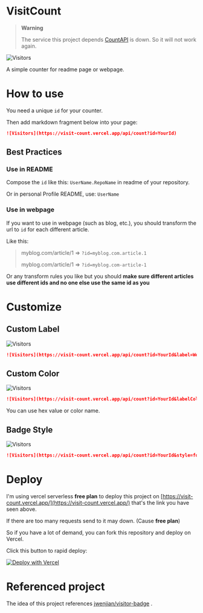 # VisitCount

> **Warning**
>
> The service this project depends [CountAPI](https://countapi.xyz/) is down. So it will not work again.

![Visitors](https://visit-count.vercel.app/api/count?id=KiritaniAyaka.VisitCount)

A simple counter for readme page or webpage.

# How to use

You need a unique `id` for your counter.

Then add markdown fragment below into your page:

```md
![Visitors](https://visit-count.vercel.app/api/count?id=YourId)
```

## Best Practices

### Use in README

Compose the `id` like this: `UserName.RepoName` in readme of your repository.

Or in personal Profile README, use: `UserName`

### Use in webpage

If you want to use in webpage (such as blog, etc.), you should transform the url to `id` for each different article.

Like this:

> myblog.com/article/1  => `?id=myblog.com.article.1`
>
> myblog.com/article/1  => `?id=myblog.com-article-1`

Or any transform rules you like but you should **make sure different articles use different ids and no one else use the same id as you**

# Customize

## Custom Label

![Visitors](https://visit-count.vercel.app/api/count?id=YourId&label=Welcome)

```md
![Visitors](https://visit-count.vercel.app/api/count?id=YourId&label=Welcome)
```

## Custom Color

![Visitors](https://visit-count.vercel.app/api/count?id=YourId&labelColor=4b8bf5&color=pink)

```md
![Visitors](https://visit-count.vercel.app/api/count?id=YourId&labelColor=4b8bf5&color=pink)
```

You can use hex value or color name.

## Badge Style

![Visitors](https://visit-count.vercel.app/api/count?id=YourId&style=for-the-badge)

```md
![Visitors](https://visit-count.vercel.app/api/count?id=YourId&style=for-the-badge)
```

# Deploy

I'm using vercel serverless **free plan** to deploy this project on [https://visit-count.vercel.app/](https://visit-count.vercel.app/) that's the link you have seen above.

If there are too many requests send to it may down. (Cause **free plan**)

So if you have a lot of demand, you can fork this repository and deploy on Vercel.

Click this button to rapid deploy:

[![Deploy with Vercel](https://vercel.com/button)](https://vercel.com/new/clone?repository-url=https://github.com/KiritaniAyaka/VisitCount)

# Referenced project

The idea of this project references [jwenjian/visitor-badge](https://github.com/jwenjian/visitor-badge) .
